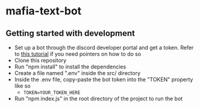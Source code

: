 # mafia-text-bot

## Getting started with development
- Set up a bot through the discord developer portal and get a token. Refer to [this tutorial](https://youtu.be/KZ3tIGHU314?si=6hSMe6iZLwZkR_-3) if you need pointers on how to do so
- Clone this repository
- Run "npm install" to install the dependencies
- Create a file named ".env" inside the src/ directory
- Inside the .env file, copy-paste the bot token into the "TOKEN" property like so
  - `TOKEN=YOUR_TOKEN_HERE`
- Run "npm index.js" in the root directory of the project to run the bot 
